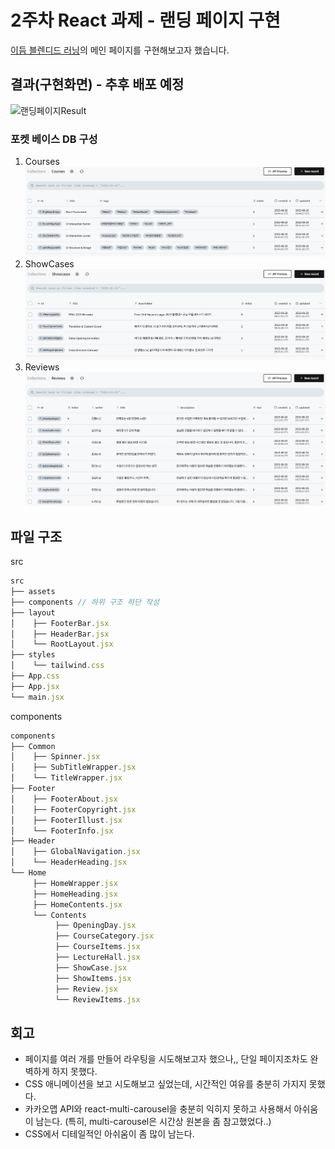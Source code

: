 # 2주차 React 과제 - 랜딩 페이지 구현

[이듬 블렌디드 러닝](https://euid.dev/#/)의 메인 페이지를 구현해보고자 했습니다.

## 결과(구현화면) - 추후 배포 예정

![랜딩페이지Result](src/assets/landingResult.gif)

### 포켓 베이스 DB 구성

1. Courses
   ![수강코스](src/assets/image.png)
2. ShowCases
   ![쇼케이스](src/assets/image-1.png)
3. Reviews
   ![리뷰모음](src/assets/image-2.png)

## 파일 구조

src

```js
src
├── assets
├── components // 하위 구조 하단 작성
├── layout
│    ├── FooterBar.jsx
│    ├── HeaderBar.jsx
│    └── RootLayout.jsx
├── styles
│    └── tailwind.css
├── App.css
├── App.jsx
└── main.jsx
```

components

```js
components
├── Common
│    ├── Spinner.jsx
│    ├── SubTitleWrapper.jsx
│    └── TitleWrapper.jsx
├── Footer
│    ├── FooterAbout.jsx
│    ├── FooterCopyright.jsx
│    ├── FooterIllust.jsx
│    └── FooterInfo.jsx
├── Header
│    ├── GlobalNavigation.jsx
│    └── HeaderHeading.jsx
└── Home
     ├── HomeWrapper.jsx
     ├── HomeHeading.jsx
     ├── HomeContents.jsx
     └── Contents
          ├── OpeningDay.jsx
          ├── CourseCategory.jsx
          ├── CourseItems.jsx
          ├── LectureHall.jsx
          ├── ShowCase.jsx
          ├── ShowItems.jsx
          ├── Review.jsx
          └── ReviewItems.jsx

```

## 회고

- 페이지를 여러 개를 만들어 라우팅을 시도해보고자 했으나,, 단일 페이지조차도 완벽하게 하지 못했다.
- CSS 애니메이션을 보고 시도해보고 싶었는데, 시간적인 여유를 충분히 가지지 못했다.
- 카카오맵 API와 react-multi-carousel을 충분히 익히지 못하고 사용해서 아쉬움이 남는다.
  (특히, multi-carousel은 시간상 원본을 좀 참고했었다..)
- CSS에서 디테일적인 아쉬움이 좀 많이 남는다.
